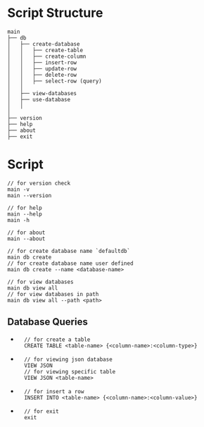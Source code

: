 # Script Structure

```
main
├── db
│   ├── create-database
│   │   ├── create-table
│   │   ├── create-column
│   │   ├── insert-row
│   │   ├── update-row
│   │   ├── delete-row
│   │   ├── select-row (query)
│   │  
│   ├── view-databases
│   ├── use-database
│   │  
│   
├── version
├── help
├── about
├── exit

```

# Script

```
// for version check
main -v
main --version
```

```
// for help
main --help
main -h
```

```
// for about
main --about
```

```
// for create database name `defaultdb`
main db create
// for create database name user defined
main db create --name <database-name>

```

```
// for view databases
main db view all
// for view databases in path
main db view all --path <path>
```




## Database Queries

- ```
    // for create a table
    CREATE TABLE <table-name> {<column-name>:<column-type>}
   ```
- ```
    // for viewing json database
    VIEW JSON
    // for viewing specific table
    VIEW JSON <table-name>
   ```
- ```
    // for insert a row
    INSERT INTO <table-name> {<column-name>:<column-value>}
   ```


- ```
    // for exit
    exit
   ```


